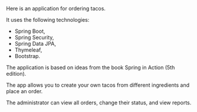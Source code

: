 Here is an application for ordering tacos.

It uses the following technologies:
- Spring Boot,
- Spring Security,
- Spring Data JPA,
- Thymeleaf,
- Bootstrap.

The application is based on ideas from the book Spring in Action (5th edition).


The app allows you to create your own tacos from different ingredients and place an order.

The administrator can view all orders, change their status, and view reports.

